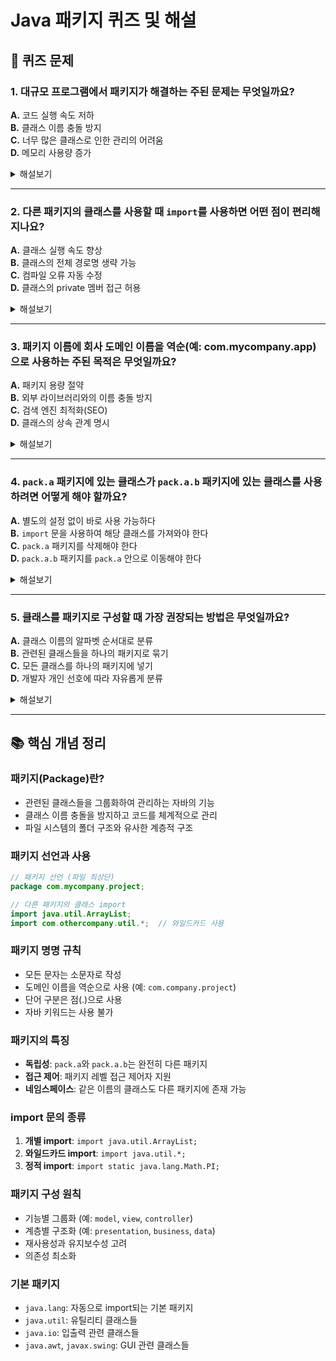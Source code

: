 # Java 패키지 퀴즈 및 해설

## 📝 퀴즈 문제

### 1. 대규모 프로그램에서 패키지가 해결하는 주된 문제는 무엇일까요?

**A.** 코드 실행 속도 저하  
**B.** 클래스 이름 충돌 방지  
**C.** 너무 많은 클래스로 인한 관리의 어려움  
**D.** 메모리 사용량 증가

<details>
<summary>해설보기</summary>

**정답: C**

프로그램 규모가 커지면서 클래스가 많아지면 관리가 어려워집니다. 패키지는 클래스를 그룹화하여 이런 복잡성을 해결해 주는 역할을 합니다.

</details>

---

### 2. 다른 패키지의 클래스를 사용할 때 `import`를 사용하면 어떤 점이 편리해지나요?

**A.** 클래스 실행 속도 향상  
**B.** 클래스의 전체 경로명 생략 가능  
**C.** 컴파일 오류 자동 수정  
**D.** 클래스의 private 멤버 접근 허용

<details>
<summary>해설보기</summary>

**정답: B**

import 문을 사용하면 다른 패키지에 있는 클래스를 사용할 때 매번 '패키지명.클래스명' 형태의 전체 경로명을 쓰지 않고 클래스 이름만으로 사용할 수 있게 됩니다.

</details>

---

### 3. 패키지 이름에 회사 도메인 이름을 역순(예: com.mycompany.app)으로 사용하는 주된 목적은 무엇일까요?

**A.** 패키지 용량 절약  
**B.** 외부 라이브러리와의 이름 충돌 방지  
**C.** 검색 엔진 최적화(SEO)  
**D.** 클래스의 상속 관계 명시

<details>
<summary>해설보기</summary>

**정답: B**

회사 도메인을 역순으로 사용하면 전 세계적으로 고유한 패키지 이름을 만들 수 있어, 다른 개발자의 라이브러리를 사용할 때 이름 충돌을 피할 수 있습니다.

</details>

---

### 4. `pack.a` 패키지에 있는 클래스가 `pack.a.b` 패키지에 있는 클래스를 사용하려면 어떻게 해야 할까요?

**A.** 별도의 설정 없이 바로 사용 가능하다  
**B.** `import` 문을 사용하여 해당 클래스를 가져와야 한다  
**C.** `pack.a` 패키지를 삭제해야 한다  
**D.** `pack.a.b` 패키지를 `pack.a` 안으로 이동해야 한다

<details>
<summary>해설보기</summary>

**정답: B**

`pack.a`와 `pack.a.b`는 계층 구조처럼 보이지만, 실제로는 완전히 독립적인 별개의 패키지입니다. 따라서 서로 다른 패키지의 클래스를 사용하려면 import가 필수입니다.

</details>

---

### 5. 클래스를 패키지로 구성할 때 가장 권장되는 방법은 무엇일까요?

**A.** 클래스 이름의 알파벳 순서대로 분류  
**B.** 관련된 클래스들을 하나의 패키지로 묶기  
**C.** 모든 클래스를 하나의 패키지에 넣기  
**D.** 개발자 개인 선호에 따라 자유롭게 분류

<details>
<summary>해설보기</summary>

**정답: B**

가장 좋은 방법은 기능적 또는 논리적으로 관련 있는 클래스들을 하나의 패키지에 모아두는 것입니다. 이렇게 하면 코드를 찾고 관리하기 쉬워집니다.

</details>

---

## 📚 핵심 개념 정리

### 패키지(Package)란?
- 관련된 클래스들을 그룹화하여 관리하는 자바의 기능
- 클래스 이름 충돌을 방지하고 코드를 체계적으로 관리
- 파일 시스템의 폴더 구조와 유사한 계층적 구조

### 패키지 선언과 사용
```java
// 패키지 선언 (파일 최상단)
package com.mycompany.project;

// 다른 패키지의 클래스 import
import java.util.ArrayList;
import com.othercompany.util.*;  // 와일드카드 사용
```

### 패키지 명명 규칙
- 모든 문자는 소문자로 작성
- 도메인 이름을 역순으로 사용 (예: `com.company.project`)
- 단어 구분은 점(.)으로 사용
- 자바 키워드는 사용 불가

### 패키지의 특징
- **독립성**: `pack.a`와 `pack.a.b`는 완전히 다른 패키지
- **접근 제어**: 패키지 레벨 접근 제어자 지원
- **네임스페이스**: 같은 이름의 클래스도 다른 패키지에 존재 가능

### import 문의 종류
1. **개별 import**: `import java.util.ArrayList;`
2. **와일드카드 import**: `import java.util.*;`
3. **정적 import**: `import static java.lang.Math.PI;`

### 패키지 구성 원칙
- 기능별 그룹화 (예: `model`, `view`, `controller`)
- 계층별 구조화 (예: `presentation`, `business`, `data`)
- 재사용성과 유지보수성 고려
- 의존성 최소화

### 기본 패키지
- `java.lang`: 자동으로 import되는 기본 패키지
- `java.util`: 유틸리티 클래스들
- `java.io`: 입출력 관련 클래스들
- `java.awt`, `javax.swing`: GUI 관련 클래스들